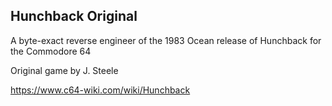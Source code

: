 ## Hunchback Original  

A byte-exact reverse engineer of the 1983 Ocean release of Hunchback for the Commodore 64  

Original game by J. Steele  

https://www.c64-wiki.com/wiki/Hunchback
